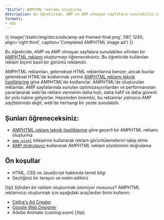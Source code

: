 ```yaml
---
"$title": AMPHTML reklamı oluşturma
description: Bu öğreticide, AMP ve AMP olmayan sayfalara sunulabilen sıfırdan bir AMPHTML reklamı oluşturmayı öğreneceksiniz.
formats:
- ads
---
```


{{ image('/static/img/docs/ads/amp-ad-framed-final.png', 597, 1240, align='right third', caption='Completed AMPHTML image ad') }}

Bu öğreticide, AMP ve AMP olmayan sayfalara sunulabilen sıfırdan bir [AMPHTML reklamı](../../../../documentation/guides-and-tutorials/learn/intro-to-amphtml-ads.md) oluşturmayı öğreneceksiniz. Bu öğreticide kullanılan reklam biçimi basit bir görüntü reklamdır.

AMPHTML reklamları, geleneksel HTML reklamlarına benzer, ancak bunlar geleneksel HTML'de kodlanmak yerine [AMPHTML reklamı teknik özelliklerine](../../../../documentation/guides-and-tutorials/learn/a4a_spec.md) göre AMPHTML'de kodlanırlar. AMPHTML'de oluşturulan reklamlar, AMP sayfalarında sunulan optimizasyonlardan ve performanstan yararlanarak web'de reklam vermenin daha hızlı, daha hafif ve daha güvenli bir yolu haline geliyorlar. Hepsinden önemlisi, bu reklamlar *yalnızca AMP sayfalarında değil*, web'de herhangi bir yerde sunulabilir.

## Şunları öğreneceksiniz:

- [AMPHTML reklam teknik özelliklerine](../../../../documentation/guides-and-tutorials/learn/a4a_spec.md) göre geçerli bir AMPHTML reklamı oluşturma
- [`amp-pixel`](../../../../documentation/components/reference/amp-pixel.md) bileşenini kullanarak reklam görüntülemelerini takip etme
- [AMP doğrulayıcı](https://validator.ampproject.org/#htmlFormat=AMP4ADS) kullanarak AMPHTML reklam sözdizimini doğrulama

## Ön koşullar

- HTML, CSS ve JavaScript hakkında temel bilgi
- Seçtiğiniz bir tarayıcı ve metin editörü

[tip] *Sıfırdan bir reklam oluşturmak istemiyor musunuz?* AMPHTML reklamınızı oluşturmak için aşağıdaki araçlardan birini kullanın:

- [Celtra's Ad Creator](http://www.prnewswire.com/news-releases/celtra-partners-with-the-amp-project-showcases-amp-ad-creation-at-google-io-event-300459514.html)
- [Google Web Designer](https://support.google.com/webdesigner/answer/7529856)
- Adobe Animate (*coming soon*) [/tip]
